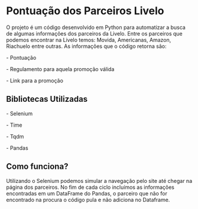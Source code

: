<h1> Pontuação dos Parceiros Livelo </h1>
<p>O projeto é um código desenvolvido em Python para automatizar a busca de algumas informações dos parceiros da Livelo. Entre os parceiros que podemos encontrar na Livelo temos: Movida, Americanas, Amazon, Riachuelo entre outras. As informações que o código retorna são:</p>
<p>- Pontuação</p>
<p>- Regulamento para aquela promoção válida</p>
<p>- Link para a promoção</p>

<h2> Bibliotecas Utilizadas </h2>
<p>- Selenium</p>
<p>- Time</p>
<p>- Tqdm</p>
<p>- Pandas</p>

<h2> Como funciona? </h2>
<p>Utilizando o Selenium podemos simular a navegação pelo site até chegar na página dos parceiros. No fim de cada ciclo incluímos as informações encontradas em um DataFrame do Pandas, o parceiro que não for encontrado na procura o código pula e não adiciona no Dataframe.</p> 

